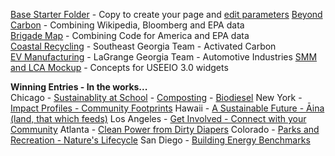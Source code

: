 [Base Starter Folder](base/) - Copy to create your page and [edit parameters](../localsite/#parameters) 
[Beyond Carbon](beyondcarbon/) - Combining Wikipedia, Bloomberg and EPA data  
[Brigade Map](brigades/) - Combining Code for America and EPA data  
[Coastal Recycling](coastal/) - Southeast Georgia Team - Activated Carbon  
[EV Manufacturing](ev/) - LaGrange Georgia Team - Automotive Industries 
[SMM and LCA Mockup](smm/) - Concepts for USEEIO 3.0 widgets


**Winning Entries - In the works...**   
Chicago - [Sustainablity at School](school) - [Composting](composting) - [Biodiesel](biodiesel)
New York - [Impact Profiles - Community Footprints](impact)
Hawaii - [A Sustainable Future - Āina (land, that which feeds)](https://www.codeforhawaii.org/apps/base/)
Los Angeles - [Get Involved - Connect with your Community](get-involved)
Atlanta - [Clean Power from Dirty Diapers](cleanpower)
Colorado - [Parks and Recreation - Nature's Lifecycle](land)
San Diego - [Building Energy Benchmarks](/apps/benchmarks)
